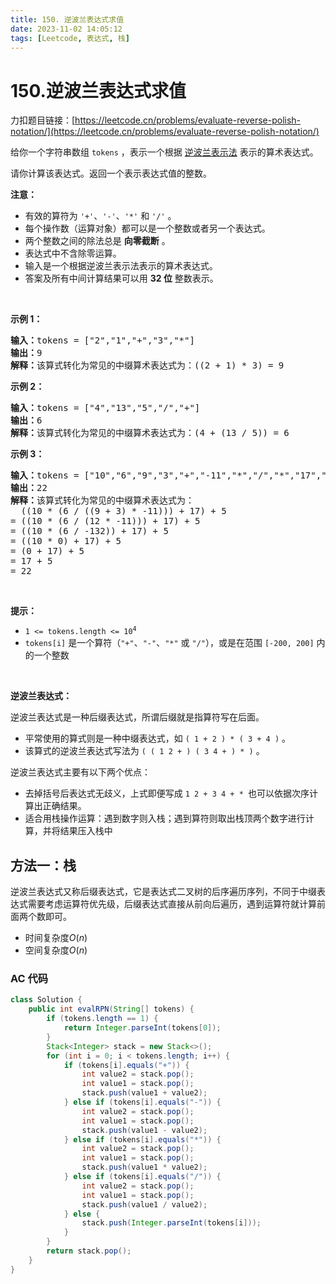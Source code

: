 ```yaml
---
title: 150. 逆波兰表达式求值
date: 2023-11-02 14:05:12
tags: [Leetcode, 表达式, 栈]
---
```


# 150.逆波兰表达式求值

力扣题目链接：[https://leetcode.cn/problems/evaluate-reverse-polish-notation/](https://leetcode.cn/problems/evaluate-reverse-polish-notation/)

<p>给你一个字符串数组 <code>tokens</code> ，表示一个根据&nbsp;<a href="https://baike.baidu.com/item/%E9%80%86%E6%B3%A2%E5%85%B0%E5%BC%8F/128437" target="_blank">逆波兰表示法</a> 表示的算术表达式。</p>

<p>请你计算该表达式。返回一个表示表达式值的整数。</p>

<p><strong>注意：</strong></p>

<ul>
	<li>有效的算符为 <code>'+'</code>、<code>'-'</code>、<code>'*'</code> 和 <code>'/'</code> 。</li>
	<li>每个操作数（运算对象）都可以是一个整数或者另一个表达式。</li>
	<li>两个整数之间的除法总是 <strong>向零截断</strong> 。</li>
	<li>表达式中不含除零运算。</li>
	<li>输入是一个根据逆波兰表示法表示的算术表达式。</li>
	<li>答案及所有中间计算结果可以用 <strong>32 位</strong> 整数表示。</li>
</ul>

<p>&nbsp;</p>

<p><strong>示例&nbsp;1：</strong></p>

<pre>
<strong>输入：</strong>tokens = ["2","1","+","3","*"]
<strong>输出：</strong>9
<strong>解释：</strong>该算式转化为常见的中缀算术表达式为：((2 + 1) * 3) = 9
</pre>

<p><strong>示例&nbsp;2：</strong></p>

<pre>
<strong>输入：</strong>tokens = ["4","13","5","/","+"]
<strong>输出：</strong>6
<strong>解释：</strong>该算式转化为常见的中缀算术表达式为：(4 + (13 / 5)) = 6
</pre>

<p><strong>示例&nbsp;3：</strong></p>

<pre>
<strong>输入：</strong>tokens = ["10","6","9","3","+","-11","*","/","*","17","+","5","+"]
<strong>输出：</strong>22
<strong>解释：</strong>该算式转化为常见的中缀算术表达式为：
  ((10 * (6 / ((9 + 3) * -11))) + 17) + 5
= ((10 * (6 / (12 * -11))) + 17) + 5
= ((10 * (6 / -132)) + 17) + 5
= ((10 * 0) + 17) + 5
= (0 + 17) + 5
= 17 + 5
= 22</pre>

<p>&nbsp;</p>

<p><strong>提示：</strong></p>

<ul>
	<li><code>1 &lt;= tokens.length &lt;= 10<sup>4</sup></code></li>
	<li><code>tokens[i]</code>&nbsp;是一个算符（<code>"+"</code>、<code>"-"</code>、<code>"*"</code> 或 <code>"/"</code>），或是在范围 <code>[-200, 200]</code> 内的一个整数</li>
</ul>

<p>&nbsp;</p>

<p><strong>逆波兰表达式：</strong></p>

<p>逆波兰表达式是一种后缀表达式，所谓后缀就是指算符写在后面。</p>

<ul>
	<li>平常使用的算式则是一种中缀表达式，如 <code>( 1 + 2 ) * ( 3 + 4 )</code> 。</li>
	<li>该算式的逆波兰表达式写法为 <code>( ( 1 2 + ) ( 3 4 + ) * )</code> 。</li>
</ul>

<p>逆波兰表达式主要有以下两个优点：</p>

<ul>
	<li>去掉括号后表达式无歧义，上式即便写成 <code>1 2 + 3 4 + * </code>也可以依据次序计算出正确结果。</li>
	<li>适合用栈操作运算：遇到数字则入栈；遇到算符则取出栈顶两个数字进行计算，并将结果压入栈中</li>
</ul>

## 方法一：栈

逆波兰表达式又称后缀表达式，它是表达式二叉树的后序遍历序列，不同于中缀表达式需要考虑运算符优先级，后缀表达式直接从前向后遍历，遇到运算符就计算前面两个数即可。

- 时间复杂度$O(n)$
- 空间复杂度$O(n)$

### AC 代码

```java
class Solution {
    public int evalRPN(String[] tokens) {
        if (tokens.length == 1) {
            return Integer.parseInt(tokens[0]);
        }
        Stack<Integer> stack = new Stack<>();
        for (int i = 0; i < tokens.length; i++) {
            if (tokens[i].equals("+")) {
                int value2 = stack.pop();
                int value1 = stack.pop();
                stack.push(value1 + value2);
            } else if (tokens[i].equals("-")) {
                int value2 = stack.pop();
                int value1 = stack.pop();
                stack.push(value1 - value2);
            } else if (tokens[i].equals("*")) {
                int value2 = stack.pop();
                int value1 = stack.pop();
                stack.push(value1 * value2);
            } else if (tokens[i].equals("/")) {
                int value2 = stack.pop();
                int value1 = stack.pop();
                stack.push(value1 / value2);
            } else {
                stack.push(Integer.parseInt(tokens[i]));
            }
        }
        return stack.pop();
    }
}
```
